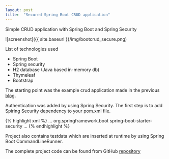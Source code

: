 ```yaml
---
layout: post
title:  "Secured Spring Boot CRUD application"
---
```

Simple CRUD application with Spring Boot and Spring Security

![screenshot]({{ site.baseurl }}/img/bootcrud_secure.png)

List of technologies used


- Spring Boot
- Spring security
- H2 database (Java based in-memory db)
- Thymeleaf
- Bootstrap

The starting point was the example crud application made in the previous [blog](/2016-06-16-crudboot).

Authentication was added by using Spring Security. The first step is to add Spiring Security dependency to your pom.xml file.

{% highlight xml %}
<dependencies>
    ...
        <dependency>
            <groupId>org.springframework.boot</groupId>
            <artifactId>spring-boot-starter-security</artifactId>
        </dependency>
    ...
</dependencies>
{% endhighlight %}

Project also contains testdata which are inserted at runtime by using Spring Boot CommandLineRunner.

The complete project code can be found from GitHub [repository](https://github.com/juhahinkula/StudentListSecure.git)

